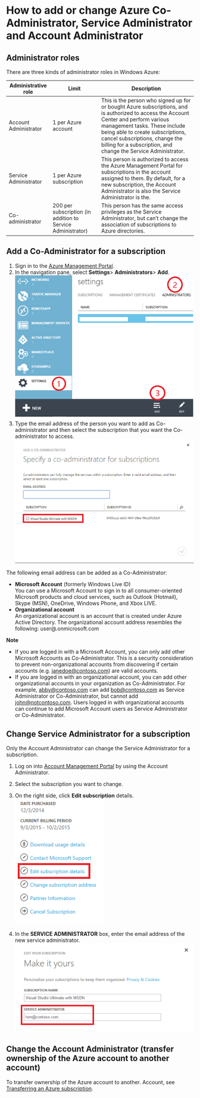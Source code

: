 # How to add or change Azure Co-Administrator, Service Administrator and Account Administrator
## Administrator roles

There are three kinds of administrator roles in Windows Azure:

| Administrative role   | Limit  | Description
| ------------- | ------------- |---------------|
|Account Administrator  | 1 per Azure account  |This is the person who signed up for or bought Azure subscriptions, and is authorized to access the Account Center and perform various management tasks. These include being able to create subscriptions, cancel subscriptions, change the billing for a subscription, and change the Service Administrator. 
| Service Administrator | 1 per Azure subscription  |This person is authorized to access the Azure Management Portal for subscriptions in the account assigned to them. By default, for a new subscription, the Account Administrator is also the Service Administrator is the.|
|Co-administrator|200 per subscription (in addition to Service Administrator)|This person has the same access privileges as the Service Administrator, but can’t change the association of subscriptions to Azure directories.|

## Add a Co-Administrator for a subscription
1. Sign in to the [Azure Management Portal](https://manage.windowsazure.com/).
2. In the navigation pane, select **Settings**> **Administrators**> **Add**. </br>![addcodmin](./Media/addcoadmin.png)
3. Type the email address of the person you want to add as Co-administrator and then select the subscription that you want the Co-administrator to access.</br> ![addcoadmin2](./Media/addcoadmin2.png)</br>

The following email address can be added as a Co-Administrator:

* **Microsoft Account** (formerly Windows Live ID) </br>
 You can use a Microsoft Account to sign in to all consumer-oriented Microsoft products and cloud services, such as Outlook (Hotmail), Skype (MSN), OneDrive, Windows Phone, and Xbox LIVE. 
* **Organizational account**</br>
 An organizational account is an account that is created under Azure Active Directory. The organizational account address resembles the following:
	user@<your domain>.onmicrosoft.com

**Note**
 * If you are logged in with a Microsoft Account, you can only add other Microsoft Accounts as Co-Administrator. This is a security consideration to prevent non-organizational accounts from discovering if certain accounts (e.g. janedoe@contoso.com) are valid accounts.
 * If you are logged in with an organizational account, you can add other organizational accounts in your organization as Co-Administrator. For example, abby@contoso.com can add bob@contoso.com as Service Administrator or Co-Administrator, but cannot add john@notcontoso.com. Users logged in with organizational accounts can continue to add Microsoft Account users as Service Administrator or Co-Administrator.

## Change Service Administrator for a subscription
Only the Account Administrator can change the Service Administrator for a subscription. 

1. Log on into [Account Management Portal](https://account.windowsazure.com/subscriptions) by using the Account Administrator.
2. Select the subscription you want to change.
3. On the right side, click **Edit subscription** details. </br>
![editsub](./Media/editsub.png)

4. In the **SERVICE ADMINISTRATOR** box, enter the email address of the new service administrator. ![changeSA](./Media/changeSA.png)

## Change the Account Administrator (transfer ownership of the Azure account to another account)

To transfer ownership of the Azure account to another. Account, see [Transferring an Azure subscription](https://azure.microsoft.com/en-us/documentation/articles/billing-subscription-transfer/).
